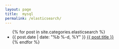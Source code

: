 ```yaml
---
layout: page
title:  mysql
permalink: /elasticsearch/
---
```


<div class="home">
  <ul class="posts">
    {% for post in site.categories.elasticsearch %}
      <li>
        <span class="post-date">{{ post.date | date: "%b %-d, %Y" }}</span>
        <a class="post-link" href="{{ post.url | prepend: site.baseurl }}">{{ post.title }}</a>
      </li>
    {% endfor %}
  </ul>

</div>
